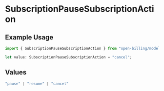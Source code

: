 # SubscriptionPauseSubscriptionAction

## Example Usage

```typescript
import { SubscriptionPauseSubscriptionAction } from "open-billing/models/operations";

let value: SubscriptionPauseSubscriptionAction = "cancel";
```

## Values

```typescript
"pause" | "resume" | "cancel"
```